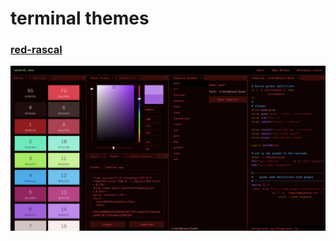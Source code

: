 # terminal themes

### [red-rascal](https://raw.githubusercontent.com/douggrubba/terminal-themes/master/red-rascal.terminal)

![red-rascal](https://raw.githubusercontent.com/douggrubba/terminal-themes/master/red-rascal.png)